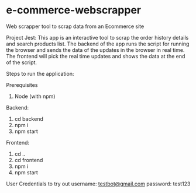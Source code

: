 # e-commerce-webscrapper
Web scrapper tool to scrap data from an Ecommerce site

Project Jest:
This app is an interactive tool to scrap the order history details and search products list. The backend
of the app runs the script for running the browser and sends the data of the updates in the browser in 
real time. The frontend will pick the real time updates and shows the data at the end of the script.

Steps to run the application:

Prerequisites
1) Node (with npm)

Backend:
1) cd backend
2) npm i
3) npm start

Frontend:
1) cd ..
2) cd frontend
3) npm i
4) npm start

User Credentials to try out
username: testbot@gmail.com
password: test123
